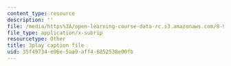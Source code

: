 ```yaml
---
content_type: resource
description: ''
file: /media/https%3A/open-learning-course-data-rc.s3.amazonaws.com/8-962-general-relativity-spring-2020/35f49734e06e5aa9aff46852538e00fb_d1dtqw7f6pw.vtt
file_type: application/x-subrip
resourcetype: Other
title: 3play caption file
uid: 35f49734-e06e-5aa9-aff4-6852538e00fb
---
```

